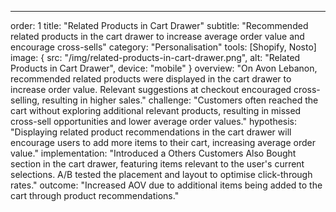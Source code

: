 ---
order: 1
title: "Related Products in Cart Drawer"
subtitle: "Recommended related products in the cart drawer to increase average order value and encourage cross-sells"
category: "Personalisation"
tools: [Shopify, Nosto]
image: {
    src: "/img/related-products-in-cart-drawer.png",
    alt: "Related Products in Cart Drawer",
    device: "mobile"
}
overview: "On Avon Lebanon, recommended related products were displayed in the cart drawer to increase order value. Relevant suggestions at checkout encouraged cross-selling, resulting in higher sales."
challenge: "Customers often reached the cart without exploring additional relevant products, resulting in missed cross-sell opportunities and lower average order values."
hypothesis: "Displaying related product recommendations in the cart drawer will encourage users to add more items to their cart, increasing average order value."
implementation: "Introduced a Others Customers Also Bought section in the cart drawer, featuring items relevant to the user's current selections. A/B tested the placement and layout to optimise click-through rates."
outcome: "Increased AOV due to additional items being added to the cart through product recommendations."
